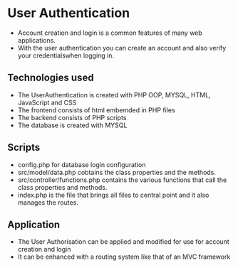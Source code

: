 # User Authentication
* Account creation and login is a common features of many web applications. 
* With the user authentication you can create an 
  account and also verify your credentialswhen logging in.
## Technologies used
* The UserAuthentication is created with PHP OOP, MYSQL, HTML, JavaScript and CSS 
* The frontend consists of html embemded in PHP files
* The backend consists of PHP scripts 
* The database is created with MYSQL 
## Scripts
* config.php for database login configuration
* src/model/data.php cobtains the class properties and the methods.
* src/controller/functions.php contains the various functions that call the class properties and methods.
* index.php is the file that brings all files to central point and it also manages the routes.
## Application
* The User Authorisation can be applied and modified for use for account creation and login
* It can be enhanced with a routing system like that of an MVC framework



